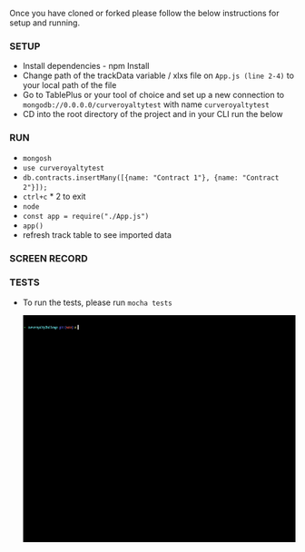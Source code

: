 Once you have cloned or forked please follow the below instructions for setup and running.

### SETUP

- Install dependencies - npm Install
- Change path of the trackData variable / xlxs file on `App.js (line 2-4)` to your local path of the file
- Go to TablePlus or your tool of choice and set up a new connection to `mongodb://0.0.0.0/curveroyaltytest` with name `curveroyaltytest`
- CD into the root directory of the project and in your CLI run the below

### RUN

- `mongosh`
- `use curveroyaltytest`
- `db.contracts.insertMany([{name: "Contract 1"}, {name: "Contract 2"}]);`
- `ctrl+c` \* 2 to exit
- `node`
- `const app = require("./App.js")`
- `app()`
- refresh track table to see imported data

### SCREEN RECORD

### TESTS

- To run the tests, please run `mocha tests`

  <img src="https://github.com/JoeOsborne77/curveRoyaltyChallenge/blob/main/screenrecords/crtests.gif" width="700" height="400" />

